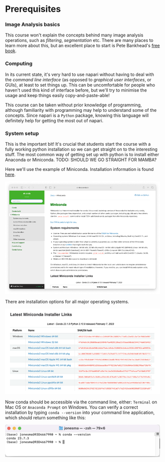 # Prerequisites

### Image Analysis basics
This course won't explain the concepts behind many image analysis operations, such as _filtering_, _segmentation_ etc. There are many places to learn more about this, but an excellent place to start is Pete Bankhead's [free book](https://bioimagebook.github.io/index.html).

### Computing
In its current state, it's very hard to use napari without having to deal with the _command line interface_ (as opposed to _graphical user interfaces_, or GUIs), at least to set things up. This can be uncomfortable for people who haven't used this kind of interface before, but we'll try to minimise the usage and keep things easily copy-and-paste-able!

This course can be taken without prior knowledge of programming, although familiarity with programming may help to understand some of the concepts. Since napari is a `Python` package, knowing this language will definitely help for getting the most out of napari.

### System setup
This is the important bit! It's crucial that students start the course with a fully working python installation so we can get straight on to the interesting stuff. The most common way of getting set up with python is to install either Anaconda or Miniconda. TODO: SHOULD WE GO STRAIGHT FOR MAMBA?

Here we'll use the example of Miniconda. Installation information is found [here](https://docs.conda.io/projects/miniconda/en/latest/miniconda-install.html).

![Miniconda](images/miniconda.png)

There are installation options for all major operating systems.


![Downloads for miniconda](images/miniconda_downloads.png)

Now conda should be accessible via the command line, either: `Terminal` on Mac OS or `Anaconda Prompt` on Windows. You can verify a correct installation by typing `conda --version` into your command line application, which should return something like this:


![Conda version check](images/conda_version_check.png)
